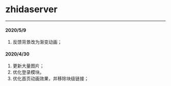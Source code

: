 # zhidaserver

----------

#### 2020/5/9
1. 反馈背景改为渐变动画；

#### 2020/4/30
1. 更新大量图片；
2. 优化登录模块。
3. 优化首页动画效果，并移除块级链接；